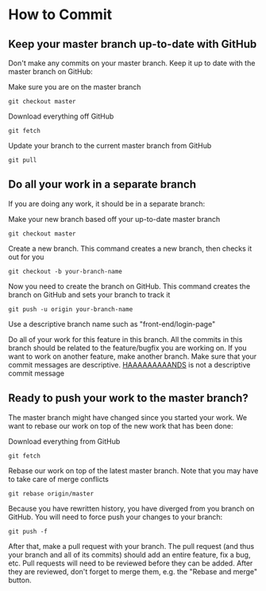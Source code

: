 # How to Commit

## Keep your master branch up-to-date with GitHub

Don't make any commits on your master branch. Keep it up to date with the master
branch on GitHub:

Make sure you are on the master branch
```
git checkout master
```

Download everything off GitHub
```
git fetch
```

Update your branch to the current master branch from GitHub
```
git pull
```

## Do all your work in a separate branch

If you are doing any work, it should be in a separate branch:

Make your new branch based off your up-to-date master branch
```
git checkout master
```

Create a new branch. This command creates a new branch, then checks it out for
you
```
git checkout -b your-branch-name
```

Now you need to create the branch on GitHub. This command creates the branch on
GitHub and sets your branch to track it
```
git push -u origin your-branch-name
```

Use a descriptive branch name such as "front-end/login-page"

Do all of your work for this feature in this branch. All the commits in this
branch should be related to the feature/bugfix you are working on. If you want
to work on another feature, make another branch. Make sure that your commit
messages are descriptive. [HAAAAAAAAANDS](https://xkcd.com/1296/) is not a
descriptive commit message

## Ready to push your work to the master branch?

The master branch might have changed since you started your work. We want to
rebase our work on top of the new work that has been done:

Download everything from GitHub
```
git fetch
```

Rebase our work on top of the latest master branch. Note that you may have to
take care of merge conflicts
```
git rebase origin/master
```

Because you have rewritten history, you have diverged from you branch on GitHub.
You will need to force push your changes to your branch:
```
git push -f
```

After that, make a pull request with your branch. The pull request (and thus
your branch and all of its commits) should add an entire feature, fix a bug,
etc. Pull requests will need to be reviewed before they can be added. After they
are reviewed, don't forget to merge them, e.g. the "Rebase and merge" button.
